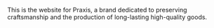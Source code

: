 This is the website for Praxis, a brand dedicated to preserving craftsmanship and the production of long-lasting high-quality goods. 
